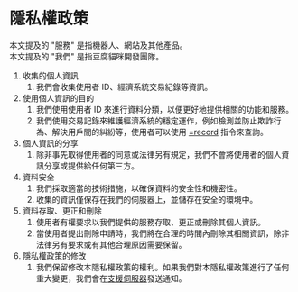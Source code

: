 # 隱私權政策

本文提及的 "服務" 是指機器人、網站及其他產品。\
本文提及的 "我們" 是指豆腐貓咪開發團隊。

1. 收集的個人資訊
   1. 我們會收集使用者 ID、經濟系統交易紀錄等資訊。
2. 使用個人資訊的目的
   1. 我們使用使用者 ID 來進行資料分類，以便更好地提供相關的功能和服務。
   2. 我們使用交易記錄來維護經濟系統的穩定運作，例如檢測並防止欺詐行為、解決用戶間的糾紛等，使用者可以使用 [=record](economy/record.md) 指令來查詢。
3. 個人資訊的分享
   1. 除非事先取得使用者的同意或法律另有規定，我們不會將使用者的個人資訊分享或提供給任何第三方。
4. 資料安全
   1. 我們採取適當的技術措施，以確保資料的安全性和機密性。
   2. 收集的資訊僅保存在我們的伺服器上，並儲存在安全的環境中。
5. 資料存取、更正和刪除
   1. 使用者有權要求以我們提供的服務存取、更正或刪除其個人資訊。
   2. 當使用者提出刪除申請時，我們將在合理的時間內刪除其相關資訊，除非法律另有要求或有其他合理原因需要保留。
6. 隱私權政策的修改
   1. 我們保留修改本隱私權政策的權利。如果我們對本隱私權政策進行了任何重大變更，我們會在[支援伺服器](https://discord.gg/gq5sfmttWW)發送通知。
